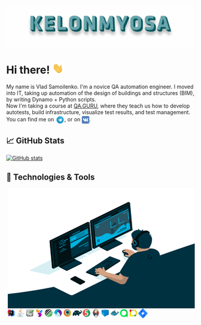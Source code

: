 <img align="center" title="Header" alt="KELONMYOSA" src="assets/Header.gif" />

# Hi there! <img src="assets/wave.gif" width="30px">

My name is Vlad Samoilenko. I'm a novice QA automation engineer. I moved into IT, taking up automation of the design of buildings and structures (BIM), by writing Dynamo + Python scripts.   
Now I'm taking a course at [QA.GURU](https://qa.guru), where they teach us how to develop autotests, build infrastructure, visualize test results, and test management.  
You can find me on [<img src="assets/Telegram.svg" height="24px" align="center">](https://t.me/KELONMYOSA), or on [<img src="https://github.com/KELONMYOSA/KELONMYOSA/blob/main/assets/vk.svg" height="20px" align="center">](https://vk.com/kelonmyosa).

## &#x1f4c8; GitHub Stats
[![GitHub stats](https://github-readme-stats.vercel.app/api?username=KELONMYOSA&show_icons=true&theme=vue)](https://github.com/anuraghazra/github-readme-stats)

## 🔧 Technologies & Tools
<img align="right" alt="GIF" src="assets/code.gif" width="500" height="320" />

<p  align="left">

<code><img width="5%" align="left" title="IntelliJ IDEA" src="assets/Intelij_IDEA.svg"></code>
<code><img width="5%" align="left" title="Java" src="assets/Java.svg"></code>
<code><img width="5%" align="left" title="Selenium" src="assets/Selenium.svg"></code>
<code><img width="5%" align="left" title="Selenide" src="assets/selenide-logo.svg "></code>
<code><img width="5%" align="left" title="Rest-Assured" src="assets/RESTAssured.svg"></code>

<code><img width="5%" align="left" title="Appium" src="assets/Appium.svg"></code>
<code><img width="5%" align="left" title="Browserstack" src="assets/Browserstack.svg"></code>
<code><img width="5%" align="left" title="Gradle" src="assets/Gradle.svg"></code>
<code><img width="5%" align="left" title="JUnit5" src="assets/junit5.svg"></code>
<code><img width="5%" align="left" title="Jenkins" src="assets/Jenkins.svg"></code>

<code><img width="5%" align="left" title="Selenoid" src="assets/selenoid.svg"></code>
<code><img width="5%" align="left" title="Docker" src="assets/Docker.svg"></code>
<code><img width="5%" align="left" title="Allure TestOps" src="assets/allureTestOPS.svg"></code>
<code><img width="5%" align="left" title="Allure Report" src="assets/allureReport.svg"></code>
<code><img width="5%" align="left" title="Jira" src="assets/Jira.svg"></code>

</p>
